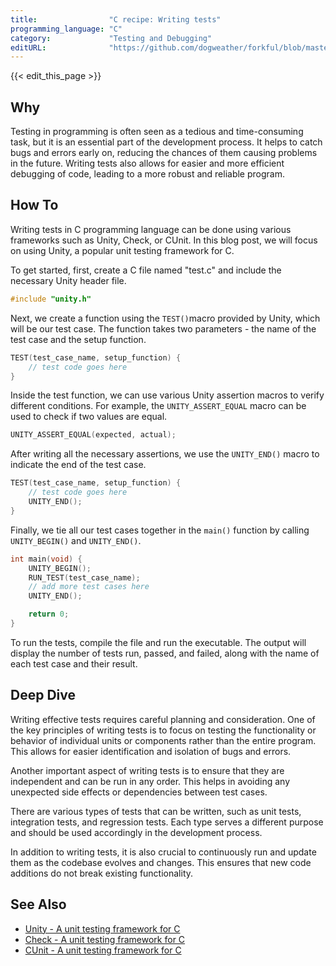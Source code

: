 ```yaml
---
title:                "C recipe: Writing tests"
programming_language: "C"
category:             "Testing and Debugging"
editURL:              "https://github.com/dogweather/forkful/blob/master/content/en/c/writing-tests.md"
---
```


{{< edit_this_page >}}

## Why 

Testing in programming is often seen as a tedious and time-consuming task, but it is an essential part of the development process. It helps to catch bugs and errors early on, reducing the chances of them causing problems in the future. Writing tests also allows for easier and more efficient debugging of code, leading to a more robust and reliable program.

## How To 

Writing tests in C programming language can be done using various frameworks such as Unity, Check, or CUnit. In this blog post, we will focus on using Unity, a popular unit testing framework for C.

To get started, first, create a C file named "test.c" and include the necessary Unity header file.

```C
#include "unity.h"
```

Next, we create a function using the `TEST()`macro provided by Unity, which will be our test case. The function takes two parameters - the name of the test case and the setup function.

```C
TEST(test_case_name, setup_function) {
    // test code goes here
}
```

Inside the test function, we can use various Unity assertion macros to verify different conditions. For example, the `UNITY_ASSERT_EQUAL` macro can be used to check if two values are equal.

```C
UNITY_ASSERT_EQUAL(expected, actual);
```

After writing all the necessary assertions, we use the `UNITY_END()` macro to indicate the end of the test case.

```C
TEST(test_case_name, setup_function) {
    // test code goes here
    UNITY_END();
}
```

Finally, we tie all our test cases together in the `main()` function by calling `UNITY_BEGIN()` and `UNITY_END()`.

```C
int main(void) {
    UNITY_BEGIN();
    RUN_TEST(test_case_name);
    // add more test cases here
    UNITY_END();

    return 0;
}
```

To run the tests, compile the file and run the executable. The output will display the number of tests run, passed, and failed, along with the name of each test case and their result.

## Deep Dive 

Writing effective tests requires careful planning and consideration. One of the key principles of writing tests is to focus on testing the functionality or behavior of individual units or components rather than the entire program. This allows for easier identification and isolation of bugs and errors.

Another important aspect of writing tests is to ensure that they are independent and can be run in any order. This helps in avoiding any unexpected side effects or dependencies between test cases.

There are various types of tests that can be written, such as unit tests, integration tests, and regression tests. Each type serves a different purpose and should be used accordingly in the development process.

In addition to writing tests, it is also crucial to continuously run and update them as the codebase evolves and changes. This ensures that new code additions do not break existing functionality.

## See Also 

- [Unity - A unit testing framework for C](https://github.com/ThrowTheSwitch/Unity)
- [Check - A unit testing framework for C](https://libcheck.github.io/check/)
- [CUnit - A unit testing framework for C](http://cunit.sourceforge.net/)